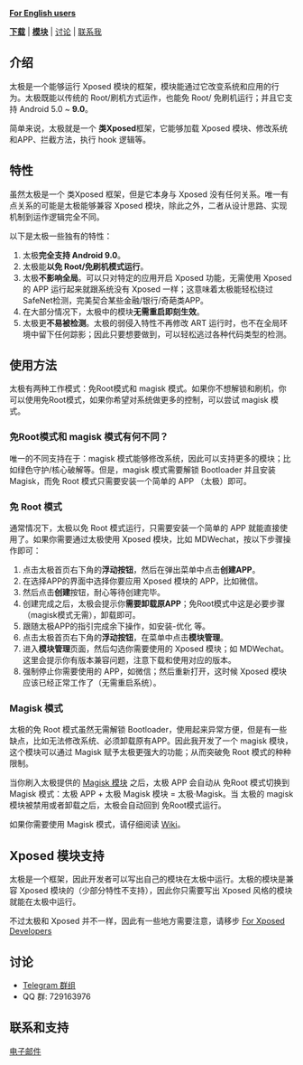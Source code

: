 **[For English users](README.md)**

[**下载**](download_cn.md) \| [**模块**](module/module_cn) \| [讨论](https://t.me/vxp_group)   \|   [联系我](mailto:twsxtd@gmail.com)

## 介绍

太极是一个能够运行 Xposed 模块的框架，模块能通过它改变系统和应用的行为。太极既能以传统的 Root/刷机方式运作，也能免 Root/ 免刷机运行；并且它支持 Android 5.0 ~ **9.0**。

简单来说，太极就是一个 **类Xposed**框架，它能够加载 Xposed 模块、修改系统和APP、拦截方法，执行 hook 逻辑等。

## 特性

虽然太极是一个 类Xposed 框架，但是它本身与 Xposed 没有任何关系。唯一有点关系的可能是太极能够兼容 Xposed 模块，除此之外，二者从设计思路、实现机制到运作逻辑完全不同。

以下是太极一些独有的特性：

1. 太极**完全支持 Android 9.0**。
2. 太极能**以免 Root/免刷机模式运行**。
3. 太极**不影响全局**。可以只对特定的应用开启 Xposed 功能，无需使用 Xposed 的 APP 运行起来就跟系统没有 Xposed 一样；这意味着太极能轻松绕过SafeNet检测，完美契合某些金融/银行/奇葩类APP。
4. 在大部分情况下，太极中的模块**无需重启即刻生效**。
5. 太极更**不易被检测**。太极的弱侵入特性不再修改 ART 运行时，也不在全局环境中留下任何踪影；因此只要想要做到，可以轻松逃过各种代码类型的检测。

## 使用方法

太极有两种工作模式：免Root模式和 magisk 模式。如果你不想解锁和刷机，你可以使用免Root模式，如果你希望对系统做更多的控制，可以尝试 magisk 模式。

### 免Root模式和 magisk 模式有何不同？

唯一的不同支持在于：magisk 模式能够修改系统，因此可以支持更多的模块；比如绿色守护/核心破解等。但是，magisk 模式需要解锁 Bootloader 并且安装 Magisk，而免 Root 模式只需要安装一个简单的 APP （太极）即可。

### 免 Root 模式

通常情况下，太极以免 Root 模式运行，只需要安装一个简单的 APP 就能直接使用了。如果你需要通过太极使用 Xposed 模块，比如 MDWechat，按以下步骤操作即可：

1. 点击太极首页右下角的**浮动按钮**，然后在弹出菜单中点击**创建APP**。
2. 在选择APP的界面中选择你要应用 Xposed 模块的 APP，比如微信。
3. 然后点击**创建**按钮，耐心等待创建完毕。
4. 创建完成之后，太极会提示你**需要卸载原APP**；免Root模式中这是必要步骤（magisk模式无需），卸载即可。
5. 跟随太极APP的指引完成余下操作，如安装-优化 等。
6. 点击太极首页右下角的**浮动按钮**，在菜单中点击**模块管理**。
7. 进入**模块管理**页面，然后勾选你需要使用的 Xposed 模块；如 MDWechat。这里会提示你有版本兼容问题，注意下载和使用对应的版本。
8. 强制停止你需要使用的 APP，如微信；然后重新打开，这时候 Xposed 模块应该已经正常工作了（无需重启系统）。

### Magisk 模式

太极的免 Root 模式虽然无需解锁 Bootloader，使用起来异常方便，但是有一些缺点，比如无法修改系统、必须卸载原有APP。因此我开发了一个 magisk 模块，这个模块可以通过 Magisk 赋予太极更强大的功能；从而突破免 Root 模式的种种限制。

当你刷入太极提供的 [Magisk 模块](https://github.com/taichi-framework/TaiChi-Magisk/releases) 之后，太极 APP 会自动从 免Root 模式切换到 Magisk 模式：太极 APP + 太极 Magisk 模块 = 太极·Magisk。当 太极的 magisk 模块被禁用或者卸载之后，太极会自动回到 免Root模式运行。

如果你需要使用 Magisk 模式，请仔细阅读 [Wiki](https://github.com/taichi-framework/TaiChi/wiki/taichi-magisk-zh)。

## Xposed 模块支持

太极是一个框架，因此开发者可以写出自己的模块在太极中运行。太极的模块是兼容 Xposed 模块的（少部分特性不支持），因此你只需要写出 Xposed 风格的模块就能在太极中运行。

不过太极和 Xposed 并不一样，因此有一些地方需要注意，请移步 [For Xposed Developers](https://github.com/taichi-framework/TaiChi/wiki/For-Xposed-developer)

## 讨论

- [Telegram 群组](https://t.me/vxp_group)
- QQ 群: 729163976

## 联系和支持

[电子邮件](mailto:twsxtd@gmail.com)

